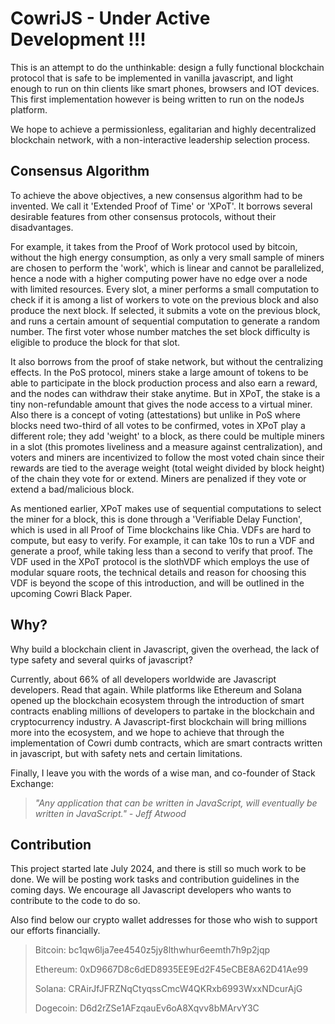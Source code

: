 # CowriJS  - Under Active Development !!!

This is an attempt to do the unthinkable: design a fully functional blockchain protocol that is safe to be implemented in vanilla javascript, and light enough to run on thin clients like smart phones, browsers and IOT devices. This first implementation however is being written to run on the nodeJs platform.

We hope to achieve a permissionless, egalitarian and highly decentralized blockchain network, with a non-interactive leadership selection process.



## Consensus Algorithm

To achieve the above objectives, a new consensus algorithm had to be invented. We call it 'Extended Proof of Time' or 'XPoT'. It borrows several desirable features from other consensus protocols, without their disadvantages. 

For example, it takes from the Proof of Work protocol used by bitcoin, without the high energy consumption, as only a very small sample of miners are chosen to perform the 'work', which is linear and cannot be parallelized, hence a node with a higher computing power have no edge over a node with limited resources. Every slot, a miner performs a small computation to check if it is among a list of workers to vote on the previous block and also produce the next block. If selected, it submits a vote on the previous block, and runs a certain amount of sequential computation to generate a random number. The first voter whose number matches the set block difficulty is eligible to produce the block for that slot.

It also borrows from the proof of stake network, but without the centralizing effects. In the PoS protocol, miners stake a large amount of tokens to be able to participate in the block production process and also earn a reward, and the nodes can withdraw their stake anytime. But in XPoT, the stake is a tiny non-refundable amount that gives the node access to a virtual miner. Also there is a concept of voting (attestations) but unlike in PoS where blocks need two-third of all votes to be confirmed, votes in XPoT play a different role; they add 'weight' to a block, as there could be multiple miners in a slot (this promotes liveliness and a measure against centralization), and voters and miners are incentivized to follow the most voted chain since their rewards are tied to the average weight (total weight divided by block height) of the chain they vote for or extend. Miners are penalized if they vote or extend a bad/malicious block.

As mentioned earlier, XPoT makes use of sequential computations to select the miner for a block, this is done through a 'Verifiable Delay Function', which is used in all Proof of Time blockchains like Chia. VDFs are hard to compute, but easy to verify. For example, it can take 10s to run a VDF and generate a proof, while taking less than a second to verify that proof. The VDF used in the XPoT protocol is the slothVDF which employs the use of modular square roots, the technical details and reason for choosing this VDF is beyond the scope of this introduction, and will be outlined in the upcoming Cowri Black Paper.



## Why?

Why build a blockchain client in Javascript, given the overhead, the lack of type safety and several quirks of javascript?

Currently, about 66% of all developers worldwide are Javascript developers. Read that again. While platforms like Ethereum and Solana opened up the blockchain ecosystem through the introduction of smart contracts enabling millions of developers to partake in the blockchain and cryptocurrency industry. A Javascript-first blockchain will bring millions more into the ecosystem, and we hope to achieve that through the implementation of Cowri dumb contracts, which are smart contracts written in javascript, but with safety nets and certain limitations.

Finally, I leave you with the words of a wise man, and co-founder of Stack Exchange:

> *"Any application that can be written in JavaScript, will eventually be written in JavaScript." - Jeff Atwood*


## Contribution

This project started late July 2024, and there is still so much work to be done. We will be posting work tasks and contribution guidelines in the coming days. We encourage all Javascript developers who wants to contribute to the code to do so. 

Also find below our crypto wallet addresses for those who wish to support our efforts financially.

> Bitcoin: bc1qw6lja7ee4540z5jy8lthwhur6eemth7h9p2jqp
>
> Ethereum: 0xD9667D8c6dED8935EE9Ed2F45eCBE8A62D41Ae99
>
> Solana: CRAirJfJFRZNqCtyqssCmcW4QKRxb6993WxxNDcurAjG
>
> Dogecoin: D6d2rZSe1AFzqauEv6oA8Xqvv8bMArvY3C
